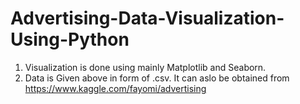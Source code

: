 # Advertising-Data-Visualization-Using-Python
1. Visualization is done using mainly Matplotlib and  Seaborn.
2. Data is Given above in form of .csv. It can aslo be obtained from 
<https://www.kaggle.com/fayomi/advertising>
